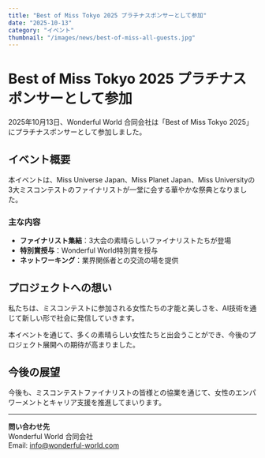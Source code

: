 ```yaml
---
title: "Best of Miss Tokyo 2025 プラチナスポンサーとして参加"
date: "2025-10-13"
category: "イベント"
thumbnail: "/images/news/best-of-miss-all-guests.jpg"
---
```


# Best of Miss Tokyo 2025 プラチナスポンサーとして参加

2025年10月13日、Wonderful World 合同会社は「Best of Miss Tokyo 2025」にプラチナスポンサーとして参加しました。

## イベント概要

本イベントは、Miss Universe Japan、Miss Planet Japan、Miss Universityの3大ミスコンテストのファイナリストが一堂に会する華やかな祭典となりました。

### 主な内容

- **ファイナリスト集結**：3大会の素晴らしいファイナリストたちが登場
- **特別賞授与**：Wonderful World特別賞を授与
- **ネットワーキング**：業界関係者との交流の場を提供

## プロジェクトへの想い

私たちは、ミスコンテストに参加される女性たちの才能と美しさを、AI技術を通じて新しい形で社会に発信していきます。

本イベントを通じて、多くの素晴らしい女性たちと出会うことができ、今後のプロジェクト展開への期待が高まりました。

## 今後の展望

今後も、ミスコンテストファイナリストの皆様との協業を通じて、女性のエンパワーメントとキャリア支援を推進してまいります。

---

**問い合わせ先**  
Wonderful World 合同会社  
Email: info@wonderful-world.com
